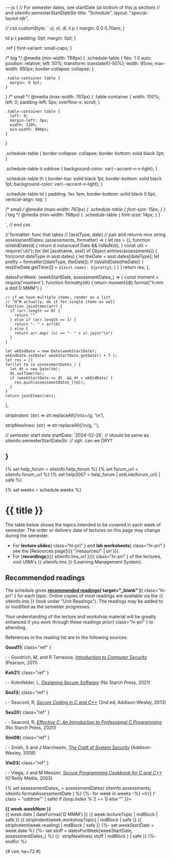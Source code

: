 ---js
{
  // For semester dates, see startDate (at bottom of this js section)
  // and siteinfo.semesterStartDateStr
  title: "Schedule",
  layout: "special-layout.njk",

  // css
  customStyle:  `
  ul, ol, dl, li p {
    margin: 0 0 0.70em;
  }

  td p {
    padding: 0pt;
    margin: 0pt;
  }

  .ref {
    font-variant: small-caps;
  }

  /* big */
  @media (min-width: 768px) {
    .schedule-table {
      flex: 1 0 auto;
      position: relative;
      left: 50%;
      transform: translateX(-50%);
      width: 95vw;
      max-width: 950px;
      border-collapse: collapse;
    }

    .table-container table {
      margin: 0 5pt;
    }
  }
  /* small */
  @media (max-width: 767px) {
    .table-container {
      width: 100%;
      left: 0;
      padding-left: 5px;
      overflow-x: scroll;
    }

    .table-container table {
      left: 0;
      margin-left: 3px;
      width: 110%;
      min-width: 800px;
    }
  }



  .schedule-table {
    border-collapse: collapse;
    border-bottom: solid black 2pt;
  }

  .schedule-table tr.oddrow {
    background-color: var(--accent-v-v-light);
  }

  .schedule-table th {
    border-top: solid black 1pt;
    border-bottom: solid black 1pt;
    background-color: var(--accent-v-light);
  }

  .schedule-table td
  {
    padding: 1ex 1em;
    border-bottom: solid black 0.5pt;
    vertical-align: top;
  }

  /* small */
  @media (max-width: 767px) {
    .schedule-table {
      font-size: 15px;
    }
  }
  /* big */
  @media (min-width: 768px) {
    .schedule-table {
      font-size: 14px;
    }
  }

  `,
  // end css

  // formatter: func that takes
  //    [asstType, date]
  // pair and returns nice string
  assessmentDates: (assessments, formatter) => {
    let res = {};
    function isValidDate(d) {
      return d instanceof Date && !isNaN(d);
    }
    const util = require('util');
    for (let [asstname, asst] of Object.entries(assessments)) {
      for(const dateType in asst.dates) {
        let theDate = asst.dates[dateType];
        let pretty  = formatter([dateType, theDate]);
        if (isValidDate(theDate)) {
          res[theDate.getTime()] = `${asst.name}: ${pretty}`;
        }
      }
    }
    return res;
  },

  datesForWeek: (weekStartDate, assessmentDates_) => {
    const moment  = require('moment');
    function formatty(dt) {
      return moment(dt).format("h:mm a ddd D MMM")
    }

    // if we have multiple items, render as a list
    // ^H^H actually, do it for single items as well
    function joinItems(arr) {
      if (arr.length == 0) {
        return ""
      } else if (arr.length == 1) {
        return "- " + arr[0]
      } else {
        return arr.map( (x) => "- " + x).join("\n")
      }
    }

    let wkEndDate = new Date(weekStartDate);
    wkEndDate.setDate( weekStartDate.getDate() + 7 );
    let res = []
    for(let tm in assessmentDates_) {
      let dt = new Date(tm);
      dt.setTime(tm);
      if (weekStartDate <= dt  && dt < wkEndDate) {
        res.push(assessmentDates_[tm]);
      }
    }
    return joinItems(res);
  },

  stripIndent: (str) =>
    str.replaceAll(/\n\s+/g, '\n'),

  stripNewlines: (str) =>
    str.replaceAll(/\n/g, ''),

  // semester start date
  startDate: '2024-02-26',
  // should be same as siteinfo.semesterStartDateStr.
  // ugh. can we DRY?

}
---

{% set help_forum = siteinfo.help_forum %}
{% set forum_url  = siteinfo.forum_url %}
{% set help3007   = help_forum | extLink(forum_url) | safe %}

{% set weeks   = schedule.weeks %}

<!--!
<main>
<div class="page">
!-->

# {{ title }}

The table below shows the topics intended to be covered in
each week of semester.
The order or delivery date of
lectures on this page may change during the semester.

- For **lecture slides**{ class="hi-pri" } and
  **lab worksheets**{ class="hi-pri" }
  see the [Resources page]({{ "/resources/" | url }}).
- For [**recordings**]({{ siteinfo.lms_url }}){ class="hi-pri" } of the lectures,
  visit UWA's {{ siteinfo.lms }} (Learning
  Management System).

## Recommended readings

The schedule gives **[recommended readings][unit-readings]{ target="_blank" }**{ class="hi-pri" }
for each topic.
Online copies of most readings are available via
the {{ siteinfo.lms }} (look under "Unit Readings").
The
readings may be added to or modified as the semester progresses.

<!-- _x -->  

Your understanding of the lecture and workshop
material will be greatly enhanced if you work through these readings
*prior*{ class="hi-pri" } to attending.

References in the reading list are to the following sources:

**Good11**{ class="ref" }

:   - Goodrich, M, and R Tamassia, [*Introduction to Computer
      Security*][goodrich] (Pearson, 2011)

**Koh21**{ class="ref" }

:   - Kohnfelder, L, [*Designing Secure Software*][kohnfelder] (No Starch Press, 2021)

**Sea13**{ class="ref" }

:   - Seacord, R, [*Secure Coding in C and C++*][seacord-sec] (2nd ed; Addison-Wesley, 2013)

**Sea20**{ class="ref" }

:   - Seacord, R, [*Effective C: An Introduction to Professional C Programming*][seacord-c] (No Starch Press, 2020)


**Smi08**{ class="ref" }

:   - Smith, S and J Marchesini, [*The Craft of System Security*][smith-craft] (Addison-Wesley, 2008)


**Vie03**{ class="ref" }

:   - Viega, J and M Messier, [*Secure Programming Cookbook for C and C++*][viega-sec] (O'Reilly Media, 2003)



[kohnfelder]: https://www.amazon.com/Designing-Secure-Software-Guide-Developers/dp/1718501927
[goodrich]: https://www.amazon.com/Introduction-Computer-Security-Michael-Goodrich/dp/0321512944/
[unit-readings]: http://www.unitreadings.library.uwa.edu.au/leganto/public/61UWA_INST/lists?courseCode=CITS3007_SEM-2_2024&auth=SAML
[seacord-sec]: https://www.amazon.com.au/Secure-Coding-Robert-Seacord-April/dp/B00D8211N2 
[seacord-c]: https://www.amazon.com.au/Second-Language-Introduction-Professional-Programming/dp/1718501048
[smith-craft]: https://www.amazon.com.au/Craft-System-Security-Sean-Smith/dp/0321434838
[viega-sec]: https://www.amazon.com.au/Secure-Programming-Cookbook-Cryptography-Authentication-ebook/dp/B0043EWU16

<!--!
</div>
!-->



<!--!
<div class="table-container">

<table class="schedule-table" >
<colgroup>
<col style="width: 10%;">
<col style="width: 16%">
<col style="width: 18%">
<col style="width: 43%">
<col style="width: 21%">
</colgroup>
<tbody>
<tr>
<th>
  Week
</th>
<th>
 Lecture
</th>
<th>
 Lab
</th>
<th>
  Reading
</th>
<th>
 Assessment
</th>
</tr>
!-->

{% set assessmentDates_  = assessmentDates( siteinfo.assessments, siteinfo.formatAssessmentDate ) %}
{%- for week in weeks -%}
<tr{{ (' class = "oddrow"' | safe) if (loop.index % 2 == 1) else "" }}>
  <td style="text-align: center;">
   <strong>{{ week.weekNum        }}</strong>
   <br/>
   {{ week.date | dateFormat('D MMM') }}
  </td>
  <td>
    {{ week.lectureTopic      | mdBlock | safe }}
  </td>
  <td>{{ stripIndent(week.workshopTopic) | mdBlock | safe }}</td>
  <td>{{ stripIndent(week.reading)  | mdBlock | safe }}</td>
  <td>
    {%- set weekStartDate = week.date %}
    {%- set stuff = datesForWeek(weekStartDate, assessmentDates_) %}
    {{- stripNewlines( stuff | mdBlock ) | safe  }}
  </td>
</tr>
{%- endfor %}



<!--!
</tbody>
</table>

</div>
!-->



<!--!
</main>
!-->

{# vim: tw=72
#}
